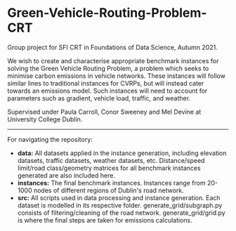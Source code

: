 # Green-Vehicle-Routing-Problem-CRT

Group project for SFI CRT in Foundations of Data Science, Autumn 2021. 

We wish to create and characterise appropriate benchmark instances for solving the Green Vehicle Routing Problem, a problem which seeks to minimise carbon emissions in vehicle networks.
These instances will follow similar lines to traditional instances for CVRPs, but will instead cater towards an emissions model. Such instances will need to account for parameters such as gradient, vehicle load, traffic, and weather.

Supervised under Paula Carroll, Conor Sweeney and Mel Devine at University College Dublin.

________________________________________________
For navigating the repository:

- **data:**         All datasets applied in the instance generation, including elevation datasets, traffic datasets, weather datasets, etc. Distance/speed limit/road class/geometry matrices for all benchmark instances generated are also included here.
- **instances:**    The final benchmark instances. Instances range from 20-1000 nodes of different regions of Dublin's road network.
- **src:**          All scripts used in data processing and instance generation. Each dataset is modelled in its respective folder. generate_grid/subgraph.py consists of filtering/cleaning of the road network. generate_grid/grid.py is where the final steps are taken for emissions calculations.
